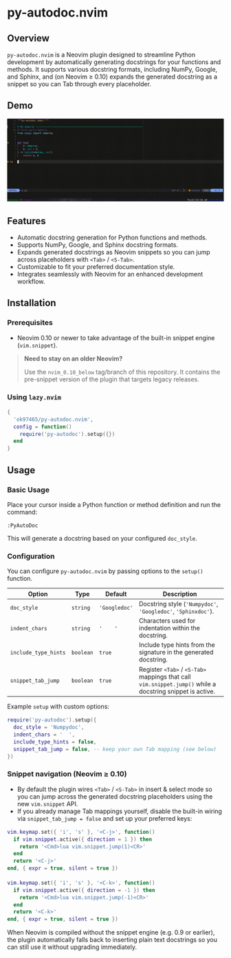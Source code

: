 # py-autodoc.nvim

## Overview
`py-autodoc.nvim` is a Neovim plugin designed to streamline Python development by automatically generating docstrings for your functions and methods. It supports various docstring formats, including NumPy, Google, and Sphinx, and (on Neovim ≥ 0.10) expands the generated docstring as a snippet so you can Tab through every placeholder.

## Demo

![demo gif](https://github.com/ok97465/py-autodoc.nvim/raw/main/doc/demo.gif)

## Features
- Automatic docstring generation for Python functions and methods.
- Supports NumPy, Google, and Sphinx docstring formats.
- Expands generated docstrings as Neovim snippets so you can jump across placeholders with `<Tab>` / `<S-Tab>`.
- Customizable to fit your preferred documentation style.
- Integrates seamlessly with Neovim for an enhanced development workflow.

## Installation

### Prerequisites
- Neovim 0.10 or newer to take advantage of the built-in snippet engine (`vim.snippet`).

> **Need to stay on an older Neovim?**
>
> Use the `nvim_0.10_below` tag/branch of this repository. It contains the pre-snippet version of the plugin that targets legacy releases.

### Using `lazy.nvim`

```lua
{
  'ok97465/py-autodoc.nvim',
  config = function()
    require('py-autodoc').setup({})
  end
}
```

## Usage

### Basic Usage
Place your cursor inside a Python function or method definition and run the command:

```
:PyAutoDoc
```

This will generate a docstring based on your configured `doc_style`.

### Configuration
You can configure `py-autodoc.nvim` by passing options to the `setup()` function.

| Option      | Type     | Default     | Description                                     |
|-------------|----------|-------------|-------------------------------------------------|
| `doc_style` | `string` | `'Googledoc'` | Docstring style (`'Numpydoc'`, `'Googledoc'`, `'Sphinxdoc'`). |
| `indent_chars` | `string` | `'    '` | Characters used for indentation within the docstring. |
| `include_type_hints` | `boolean` | `true` | Include type hints from the signature in the generated docstring. |
| `snippet_tab_jump` | `boolean` | `true` | Register `<Tab>` / `<S-Tab>` mappings that call `vim.snippet.jump()` while a docstring snippet is active. |

Example `setup` with custom options:

```lua
require('py-autodoc').setup({
  doc_style = 'Numpydoc',
  indent_chars = '  ',
  include_type_hints = false,
  snippet_tab_jump = false, -- keep your own Tab mapping (see below)
})
```

### Snippet navigation (Neovim ≥ 0.10)

- By default the plugin wires `<Tab>` / `<S-Tab>` in insert & select mode so you can jump across the generated docstring placeholders using the new `vim.snippet` API.
- If you already manage Tab mappings yourself, disable the built-in wiring via `snippet_tab_jump = false` and set up your preferred keys:

```lua
vim.keymap.set({ 'i', 's' }, '<C-j>', function()
  if vim.snippet.active({ direction = 1 }) then
    return '<Cmd>lua vim.snippet.jump(1)<CR>'
  end
  return '<C-j>'
end, { expr = true, silent = true })

vim.keymap.set({ 'i', 's' }, '<C-k>', function()
  if vim.snippet.active({ direction = -1 }) then
    return '<Cmd>lua vim.snippet.jump(-1)<CR>'
  end
  return '<C-k>'
end, { expr = true, silent = true })
```

When Neovim is compiled without the snippet engine (e.g. 0.9 or earlier), the plugin automatically falls back to inserting plain text docstrings so you can still use it without upgrading immediately.
